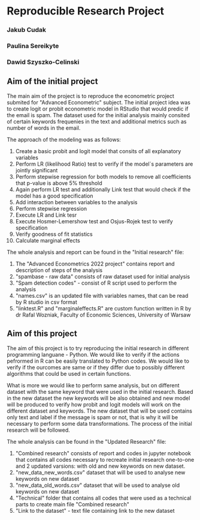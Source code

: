 # Reproducible Research Project

### Jakub Cudak
### Paulina Sereikyte
### Dawid Szyszko-Celinski

## Aim of the initial project

The main aim of the project is to reproduce the econometric project submited for "Advanced Econometric" subject. The initial project idea was to create logit or probit econometric model in RStudio that would predic if the email is spam. The dataset used for the initial analysis mainly consited of certain keywords frequenies in the text and additional metrics such as number of words in the email.

The approach of the modeling was as follows:
1) Create a basic probit and logit model that consits of all explanatory variables
2) Perform LR (likelihood Ratio) test to verify if the model`s parameters are jointly significant
3) Perform stepwise regression for both models to remove all coefficients that p-value is above 5% threshold
4) Again perform LR test and additionally Link test that would check if the model has a good specification
5) Add interaction between variables to the analysis
6) Perform stepwise regression
7) Execute LR and Link tesr
8) Execute Hosmer-Lemershow test and Osjus-Rojek test to verify specification
9) Verify goodness of fit statistics
10) Calculate marginal effects

The whole analysis and report can be found in the "Initial research" file:
1) The "Advanced Econometrics 2022 project" contains report and description of steps of the analysis
2) "spambase - raw data" consists of raw dataset used for initial analysis
3) "Spam detection codes" - consist of R script used to perform the analysis
4) "names.csv" is an updated file with variables names, that can be read by R studio in csv format
5) "linktest.R" and "marginaleffects.R" are custom function written in R by dr Rafal Wozniak, Faculty of Economic Sciences, University of Warsaw

## Aim of this project

The aim of this project is to try reproducing the initial research in different programming languane - Python. We would like to verify if the actions pefrormed in R can be easily translated to Python codes. We would like to verify if the ourcomes are same or if they differ due to possibly different algorithms that could be used in certain functions.

What is more we would like to perform same analysis, but on different dataset with the same keyword that were used in the initial research. Based in the new dataset the new keywords will be also obtained and new model will be produced to verify how probit and logit models will work on the different dataset and keywords. The new dataset that will be used contains only text and label if the message is spam or not, that is why it will be necessary to perform some data transformations. The process of the initial research will be followed.

The whole analysis can be found in the "Updated Research" file:
1) "Combined research" consists of report and codes in jupyter notebook that contains all codes necessary to recreate initial research one-to-one and 2 updated varsions: with old and new keywords on new dataset.
2) "new_data_new_words.csv" dataset that will be used to analyse new keywords on new dataset
3) "new_data_old_words.csv" dataset that will be used to analyse old keywords on new dataset
4) "Technical" folder that contains all codes that were used as a technical parts to create main file "Combined research"
5) "Link to the dataset" - text file containing link to the new dataset